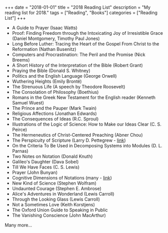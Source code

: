 +++
date = "2018-01-01"
title = "2018 Reading List"
description = "My reading list for 2018."
tags = ["Reading", "Books"]
categories = ["Reading List"]
+++

- A Guide to Prayer (Isaac Watts)
- Proof: Finding Freedom through the Intoxicating Joy of Irresistible Grace (Daniel Montgomery, Timothy Paul Jones)
- Long Before Luther: Tracing the Heart of the Gospel From Christ to the Reformation (Nathan Busenitz)
- Computers and Procrastination: The Peril and the Promise (Nick Breems)
- A Short History of the Interpretation of the Bible (Robert Grant)
- Praying the Bible (Donald S. Whitney)
- Politics and the English Language (George Orwell)
- Wuthering Heights (Emily Brontë)
- The Strenuous Life (A speech by Theodore Roosevelt)
- The Consolation of Philosophy (Boethius)
- Romans in the Greek New Testament for the English reader (Kenneth Samuel Wuest)
- The Prince and the Pauper (Mark Twain)
- Religious Affections (Jonathan Edwards)
- The Consequences of Ideas (R.C. Sproul)
- Illustrations of the Logic of Science: How to Make our Ideas Clear (C. S. Peirce)
- The Hermeneutics of Christ-Centered Preaching (Abner Chou)
- The Perspicuity of Scripture (Larry D. Pettegrew - [link](https://www.tms.edu/m/tmsj15i.pdf))
- On the Criteria To Be Used in Decomposing Systems into Modules (D. L. Parnas)
- Two Notes on Notation (Donald Knuth)
- Galileo's Daughter (Dava Sobel)
- Till We Have Faces (C. S. Lewis)
- Prayer (John Bunyan)
- Cognitive Dimensions of Notations (many - [link](https://www.cl.cam.ac.uk/~afb21/publications/CT2001.pdf))
- New Kind of Science (Stephen Wolfram)
- Undaunted Courage (Stephen E. Ambrose)
- Alice's Adventures in Wonderland (Lewis Carroll)
- Through the Looking Glass (Lewis Carroll)
- Not a Sometimes Love (Keith Korstjens)
- The Oxford Union Guide to Speaking in Public
- The Vanishing Conscience (John MacArthur)

Many more...
